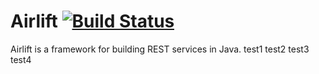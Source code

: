 # Airlift [![Build Status](https://travis-ci.org/airlift/airlift.png)](https://travis-ci.org/airlift/airlift)

Airlift is a framework for building REST services in Java.
test1
test2
test3
test4

